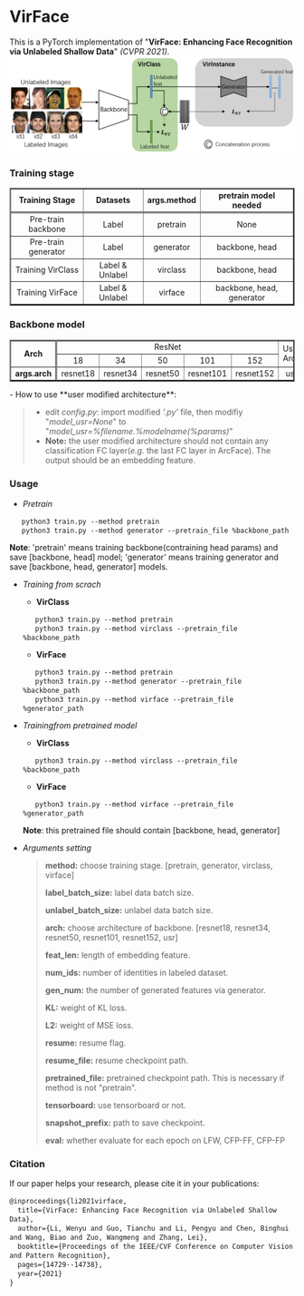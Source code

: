 # VirFace

This is a PyTorch implementation of "**VirFace: Enhancing Face Recognition via Unlabeled Shallow Data**" _(CVPR 2021)_.
**![VirFace_Framework.png](./img/VirFace_Framework.png)**

### **Training stage**

   <table border="2">
      <tr>
         <td style="text-align: center; vertical-align: middle; border-bottom: double"><b>Training Stage</b></td>
         <td style="text-align: center; vertical-align: middle; border-bottom: double"><b>Datasets</b></td>
         <td style="text-align: center; vertical-align: middle; border-bottom: double"><b>args.method</b></td>
         <td style="text-align: center; vertical-align: middle; border-bottom: double"><b>pretrain model needed</b></td>
      </tr>
      <tr>
         <td style="text-align: center; vertical-align: middle;">Pre-train backbone</td>
         <td style="text-align: center; vertical-align: middle;">Label</td>
         <td style="text-align: center; vertical-align: middle;">pretrain</td>
         <td style="text-align: center; vertical-align: middle;">None</td>
      </tr>
      <tr>
         <td style="text-align: center; vertical-align: middle;">Pre-train generator</td>
         <td style="text-align: center; vertical-align: middle;">Label</td>
         <td style="text-align: center; vertical-align: middle;">generator</td>
         <td style="text-align: center; vertical-align: middle;">backbone, head</td>
      </tr>
      <tr>
         <td style="text-align: center; vertical-align: middle;">Training VirClass</td>
         <td style="text-align: center; vertical-align: middle;">Label &amp; Unlabel</td>
         <td style="text-align: center; vertical-align: middle;">virclass</td>
         <td style="text-align: center; vertical-align: middle;">backbone, head</td>
      </tr>
      <tr>
         <td style="text-align: center; vertical-align: middle;">Training VirFace</td>
         <td style="text-align: center; vertical-align: middle;">Label &amp; Unlabel</td>
         <td style="text-align: center; vertical-align: middle;">virface</td>
         <td style="text-align: center; vertical-align: middle;">backbone, head, generator</td>
      </tr>
   </table>

### **Backbone model**

   <table border="2">
      <tr>
         <td style="text-align: center; vertical-align: middle; border-right: double" rowspan="2"><b>Arch</b></td>
         <td style="text-align: center; vertical-align: middle;" colspan="5">ResNet</td>
         <td style="text-align: center; vertical-align: middle;" rowspan="2">User Arch</td>
      </tr>
      <tr>
         <td style="text-align: center; vertical-align: middle;">18</td>
         <td style="text-align: center; vertical-align: middle;">34</td>
         <td style="text-align: center; vertical-align: middle;">50</td>
         <td style="text-align: center; vertical-align: middle;">101</td>
         <td style="text-align: center; vertical-align: middle;">152</td>
      </tr>
      <tr>
         <td style="text-align: center; vertical-align: middle; border-right: double"><b>args.arch</b></td>
         <td style="text-align: center; vertical-align: middle;">resnet18</td>
         <td style="text-align: center; vertical-align: middle;">resnet34</td>
         <td style="text-align: center; vertical-align: middle;">resnet50</td>
         <td style="text-align: center; vertical-align: middle;">resnet101</td>
         <td style="text-align: center; vertical-align: middle;">resnet152</td>
         <td style="text-align: center; vertical-align: middle;">usr</td>
      </tr>
   </table>
   - How to use **user modified architecture**:
  
   > - edit _config.py_: import modified *'.py'* file, then modifiy "_model_usr=None_" to "_model_usr=%filename.%modelname(%params)_"
   > - **Note:** the user modified architecture should not contain any classification FC layer(_e.g._ the last FC layer in ArcFace). The output should be an embedding feature.

### **Usage**
 - _Pretrain_

 ```shell
    python3 train.py --method pretrain
    python3 train.py --method generator --pretrain_file %backbone_path
 ```

 **Note**: 'pretrain' means training backbone(contraining head params) and save [backbone, head] model; 'generator' means training generator and save [backbone, head, generator] models. 
 - _Training from scrach_

    - **VirClass**

    ```shell
       python3 train.py --method pretrain
       python3 train.py --method virclass --pretrain_file %backbone_path
    ```

    - **VirFace**

    ```shell
       python3 train.py --method pretrain
       python3 train.py --method generator --pretrain_file %backbone_path
       python3 train.py --method virface --pretrain_file %generator_path
    ```
 - _Trainingfrom pretrained model_
    - **VirClass** 

    ```shell
       python3 train.py --method virclass --pretrain_file %backbone_path
    ```

    - **VirFace**

    ```shell
       python3 train.py --method virface --pretrain_file %generator_path
    ```
    **Note**: this pretrained file should contain [backbone, head, generator]

 - _Arguments setting_
    > **method:** choose training stage. [pretrain, generator, virclass, virface]
    >
    > **label_batch_size:** label data batch size.
    >
    > **unlabel_batch_size:** unlabel data batch size.
    >
    > **arch:** choose architecture of backbone. [resnet18, resnet34, resnet50, resnet101, resnet152, usr]
    >
    > **feat_len:** length of embedding feature.
    >
    > **num_ids:** number of identities in labeled dataset.
    >
    > **gen_num:** the number of generated features via generator.
    >
    > **KL:** weight of KL loss.
    >
    > **L2:** weight of MSE loss.
    >
    > **resume:** resume flag.
    >
    > **resume_file:** resume checkpoint path.
    >
    > **pretrained_file:** pretrained checkpoint path. This is necessary if method is not "pretrain".
    >
    > **tensorboard:** use tensorboard or not.
    >
    > **snapshot_prefix:** path to save checkpoint.
    >
    > **eval:** whether evaluate for each epoch on LFW, CFP-FF, CFP-FP

### **Citation**

If our paper helps your research, please cite it in your publications:
```
@inproceedings{li2021virface,
  title={VirFace: Enhancing Face Recognition via Unlabeled Shallow Data},
  author={Li, Wenyu and Guo, Tianchu and Li, Pengyu and Chen, Binghui and Wang, Biao and Zuo, Wangmeng and Zhang, Lei},
  booktitle={Proceedings of the IEEE/CVF Conference on Computer Vision and Pattern Recognition},
  pages={14729--14738},
  year={2021}
}
```
